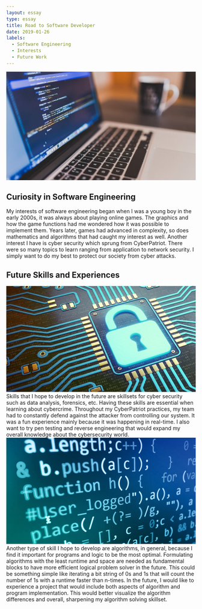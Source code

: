 ```yaml
---
layout: essay
type: essay
title: Road to Software Developer
date: 2019-01-26
labels: 
  - Software Engineering
  - Interests
  - Future Work
---
```



<img class="ui medium left rounded floated image" src="../images/SoftwareDev.jpeg">

## Curiosity in Software Engineering

My interests of software engineering began when I was a young boy in the early 2000s, it was always about playing online games. The graphics and how the game functions had me wondered how it was possible to implement them. Years later, games had advanced in complexity, so does mathematics and algorithms that had caught my interest as well. Another interest I have is cyber security which sprung from CyberPatriot. There were so many topics to learn ranging from application to network security. I simply want to do my best to protect our society from cyber attacks. 



## Future Skills and Experiences

<img class="ui medium right rounded floated image" src="../images/Security.jpg">
Skills that I hope to develop in the future are skillsets for cyber security such as data analysis, forensics, etc. Having these skills are essential when learning about cybercrime. Throughout my CyberPatriot practices, my team had to constantly defend against the attacker from controlling our system. It was a fun experience mainly because it was happening in real-time. I also want to try pen testing and reverse engineering that would expand my overall knowledge about the cybersecurity world.

<img class="ui medium left rounded floated image" src="../images/Algorithm.jpg">
Another type of skill I hope to develop are algorithms, in general, because I find it important for  programs and logic to be the most optimal. Formulating algorithms with the least runtime and space are needed as fundamental blocks to have more efficient logical problem solver in the future. This could be something simple like iterating a bit string of 0s and 1s that will count the number of 1s with a runtime faster than n-times. In the future, I would like to experience a project that would include both aspects of algorithm and program implementation. This would better visualize the algorithm differences and overall, sharpening my algorithm solving skillset. 


